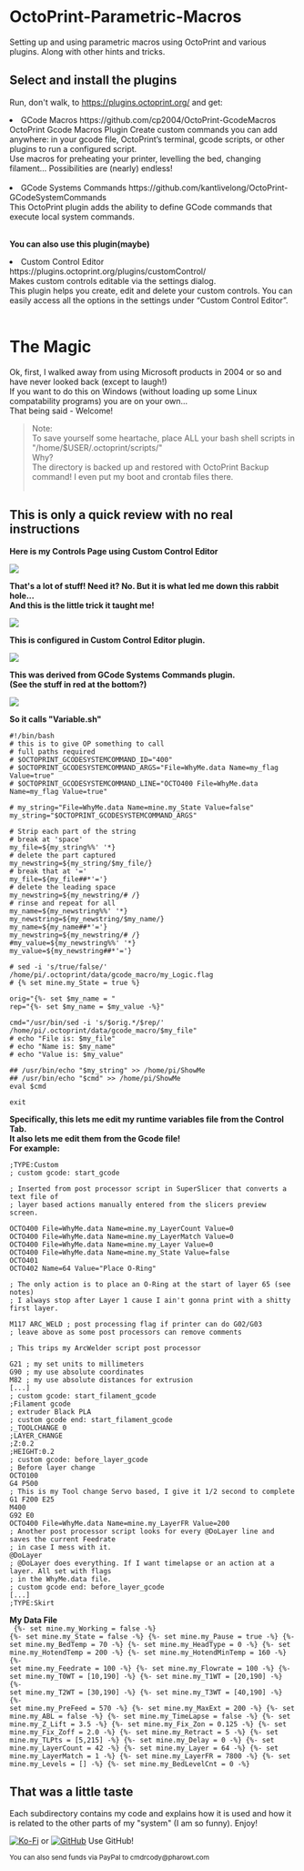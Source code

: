# OctoPrint-Parametric-Macros #
Setting up and using parametric macros using OctoPrint and various plugins.
  Along with other hints and tricks.

## Select and install the plugins ##
Run, don't walk, to https://plugins.octoprint.org/
and get:<br>
<li>
  GCode Macros https://github.com/cp2004/OctoPrint-GcodeMacros<br>
  OctoPrint Gcode Macros Plugin
    Create custom commands you can add anywhere: in your gcode file, OctoPrint’s terminal, gcode scripts, or other plugins to run a configured script.<br>
    Use macros for preheating your printer, levelling the bed, changing filament… Possibilities are (nearly) endless!<br><br>
</li>
<li>
  GCode Systems Commands https://github.com/kantlivelong/OctoPrint-GCodeSystemCommands<br>
    This OctoPrint plugin adds the ability to define GCode commands that execute local system commands.<br><br>
    </li>

<b>You can also use this plugin(maybe)</b><br>
<li>
  Custom Control Editor https://plugins.octoprint.org/plugins/customControl/<br>
    Makes custom controls editable via the settings dialog.<br>
    This plugin helps you create, edit and delete your custom controls. You can easily access all the options in the settings under “Custom Control Editor”.<br>
</li><br>

# The Magic #
Ok, first, I walked away from using Microsoft products in 2004 or so and have never looked back (except to laugh!)<br>
If you want to do this on Windows (without loading up some Linux compatability programs) you are on your own...<br>
That being said - Welcome!<br>

> Note: <br> 
To save yourself some heartache, place ALL your bash shell scripts in "/home/$USER/.octoprint/scripts/"<br>
Why?<br>
The directory is backed up and restored with OctoPrint Backup command! I even put my boot and crontab files there.<br><br>

## This is only a quick review with no real instructions

<b>Here is my Controls Page using Custom Control Editor</b>

![](./images/Controls.png)

<b>That's a lot of stuff! Need it? No. But it is what led me down this rabbit hole...<br>And this is the little trick it taught me!</b>

![](./images/ThatLittleBit.png)

<b>This is configured in Custom Control Editor plugin.</b>

![](./images/WhyMe.png)

<b>This was derived from GCode Systems Commands plugin.<br>(See the stuff in red at the bottom?)</b>

![](./images/GCodeSystem.png)

<b>So it calls "Variable.sh"</b>
```
#!/bin/bash
# this is to give OP something to call
# full paths required
# $OCTOPRINT_GCODESYSTEMCOMMAND_ID="400"
# $OCTOPRINT_GCODESYSTEMCOMMAND_ARGS="File=WhyMe.data Name=my_flag Value=true"
# $OCTOPRINT_GCODESYSTEMCOMMAND_LINE="OCTO400 File=WhyMe.data Name=my_flag Value=true"

# my_string="File=WhyMe.data Name=mine.my_State Value=false"
my_string="$OCTOPRINT_GCODESYSTEMCOMMAND_ARGS"

# Strip each part of the string
# break at 'space'
my_file=${my_string%%' '*}
# delete the part captured
my_newstring=${my_string/$my_file/}
# break that at '='
my_file=${my_file##*'='}
# delete the leading space
my_newstring=${my_newstring/# /}
# rinse and repeat for all
my_name=${my_newstring%%' '*}
my_newstring=${my_newstring/$my_name/}
my_name=${my_name##*'='}
my_newstring=${my_newstring/# /}
#my_value=${my_newstring%%' '*}
my_value=${my_newstring##*'='}

# sed -i 's/true/false/' /home/pi/.octoprint/data/gcode_macro/my_Logic.flag
# {% set mine.my_State = true %}

orig="{%- set $my_name = "
rep="{%- set $my_name = $my_value -%}"

cmd="/usr/bin/sed -i 's/$orig.*/$rep/' /home/pi/.octoprint/data/gcode_macro/$my_file"
# echo "File is: $my_file"
# echo "Name is: $my_name"
# echo "Value is: $my_value"

## /usr/bin/echo "$my_string" >> /home/pi/ShowMe
## /usr/bin/echo "$cmd" >> /home/pi/ShowMe
eval $cmd

exit
```
<b>Specifically, this lets me edit my runtime variables file from the Control Tab.<br>It also lets me edit them from the Gcode file!<br>For example:</b>
```
;TYPE:Custom
; custom gcode: start_gcode

; Inserted from post processor script in SuperSlicer that converts a text file of
; layer based actions manually entered from the slicers preview screen.

OCTO400 File=WhyMe.data Name=mine.my_LayerCount Value=0
OCTO400 File=WhyMe.data Name=mine.my_LayerMatch Value=0
OCTO400 File=WhyMe.data Name=mine.my_Layer Value=0
OCTO400 File=WhyMe.data Name=mine.my_State Value=false
OCTO401
OCTO402 Name=64 Value="Place O-Ring"

; The only action is to place an O-Ring at the start of layer 65 (see notes)
; I always stop after Layer 1 cause I ain't gonna print with a shitty first layer.

M117 ARC_WELD ; post processing flag if printer can do G02/G03
; leave above as some post processors can remove comments

; This trips my ArcWelder script post processor

G21 ; my set units to millimeters
G90 ; my use absolute coordinates
M82 ; my use absolute distances for extrusion
[...]
; custom gcode: start_filament_gcode
;Filament gcode
; extruder Black PLA
; custom gcode end: start_filament_gcode
;_TOOLCHANGE 0
;LAYER_CHANGE
;Z:0.2
;HEIGHT:0.2
; custom gcode: before_layer_gcode
; Before layer change
OCTO100
G4 P500
; This is my Tool change Servo based, I give it 1/2 second to complete
G1 F200 E25
M400
G92 E0
OCTO400 File=WhyMe.data Name=mine.my_LayerFR Value=200
; Another post processor script looks for every @DoLayer line and saves the current Feedrate
; in case I mess with it.
@DoLayer
; @DoLayer does everything. If I want timelapse or an action at a layer. All set with flags
; in the WhyMe.data file.
; custom gcode end: before_layer_gcode
[...]
;TYPE:Skirt
```
<b>My Data File</b><br>
<code>
{%- set mine.my_Working = false -%}
{%- set mine.my_State = false -%}
{%- set mine.my_Pause = true -%}
{%- set mine.my_BedTemp = 70 -%}
{%- set mine.my_HeadType = 0 -%}
{%- set mine.my_HotendTemp = 200 -%}
{%- set mine.my_HotendMinTemp = 160 -%}
{%- set mine.my_Feedrate = 100 -%}
{%- set mine.my_Flowrate = 100 -%}
{%- set mine.my_T0WT = [10,190] -%}
{%- set mine.my_T1WT = [20,190] -%}
{%- set mine.my_T2WT = [30,190] -%}
{%- set mine.my_T3WT = [40,190] -%}
{%- set mine.my_PreFeed = 570 -%}
{%- set mine.my_MaxExt = 200 -%}
{%- set mine.my_ABL = false -%}
{%- set mine.my_TimeLapse = false -%}
{%- set mine.my_Z_Lift = 3.5 -%}
{%- set mine.my_Fix_Zon = 0.125 -%}
{%- set mine.my_Fix_Zoff = 2.0 -%}
{%- set mine.my_Retract = 5 -%}
{%- set mine.my_TLPts = [5,215] -%}
{%- set mine.my_Delay = 0 -%}
{%- set mine.my_LayerCount = 42 -%}
{%- set mine.my_Layer = 64 -%}
{%- set mine.my_LayerMatch = 1 -%}
{%- set mine.my_LayerFR = 7800 -%}
{%- set mine.my_Levels = [] -%}
{%- set mine.my_BedLevelCnt = 0 -%}
</code>

## That was a little taste ##

Each subdirectory contains my code and explains how it is used and how it is related to the other parts of my "system" (I am so funny).
Enjoy!

[![Ko-Fi](./images/Ko-fi_Donate.png)](https://ko-fi.com/cmdrcody) or [![GitHub](./images/github-mark-small.png)](https://github.com/CmdrCody51/OctoPrint-Parametric-Macros) Use GitHub!

<small>You can also send funds via PayPal to cmdrcody&#64;pharowt&#46;com</small>

